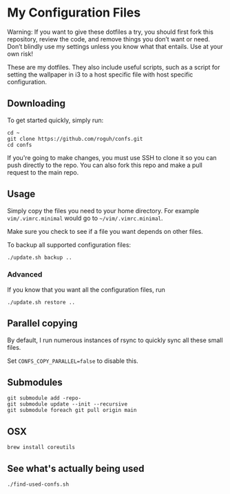 # My Configuration Files
Warning: If you want to give these dotfiles a try, you should first fork this repository, review the code, and remove things you don’t want or need. Don’t blindly use my settings unless you know what that entails. Use at your own risk!


These are my dotfiles. They also include useful scripts, such as a script for setting
the wallpaper in i3 to a host specific file with host specific configuration.

## Downloading

To get started quickly, simply run:

```
cd ~
git clone https://github.com/roguh/confs.git
cd confs
```

If you're going to make changes, you must use SSH to clone it so you can push
directly to the repo. You can also fork this repo and make a pull request to the
main repo.

## Usage

Simply copy the files you need to your home directory.
For example `vim/.vimrc.minimal` would go to `~/vim/.vimrc.minimal`.

Make sure you check to see if a file you want depends on other files.

To backup all supported configuration files:

```
./update.sh backup ..
```

### Advanced

If you know that you want all the configuration files, run

```
./update.sh restore ..
```


## Parallel copying

By default, I run numerous instances of rsync to quickly sync all these small files.

Set `CONFS_COPY_PARALLEL=false` to disable this.

## Submodules

```
git submodule add -repo-
git submodule update --init --recursive
git submodule foreach git pull origin main
```

## OSX

```
brew install coreutils
```

## See what's actually being used

```
./find-used-confs.sh
```
